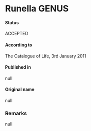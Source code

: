 Runella GENUS
=======

#### Status
ACCEPTED

#### According to
The Catalogue of Life, 3rd January 2011

#### Published in
null

#### Original name
null

### Remarks
null